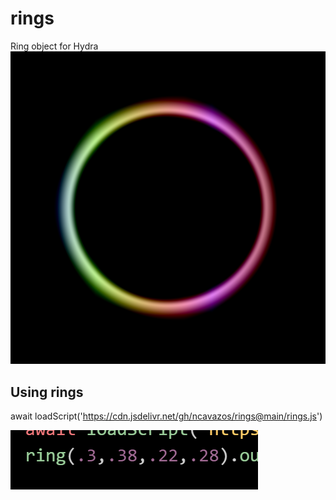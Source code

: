 # rings
Ring object for Hydra<br>
![](rings.png)</br>
## Using rings
await loadScript('https://cdn.jsdelivr.net/gh/ncavazos/rings@main/rings.js')

![](parameters.png)
